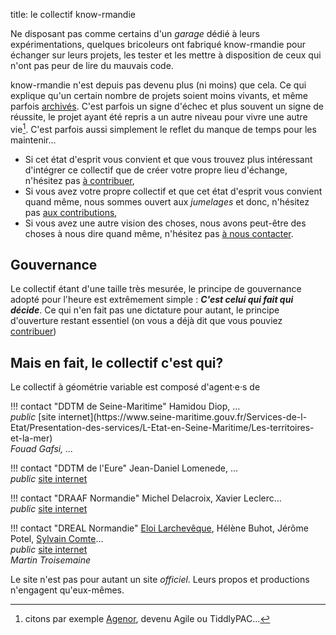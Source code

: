 title: le collectif know-rmandie

Ne disposant pas comme certains d'un _garage_ dédié à leurs expérimentations, quelques bricoleurs ont fabriqué know-rmandie pour échanger sur leurs projets, les tester et les mettre à disposition de ceux qui n'ont pas peur de lire du mauvais code.

know-rmandie n'est depuis pas devenu plus (ni moins) que cela. Ce qui explique qu'un certain nombre de projets soient moins vivants, et même parfois [archivés](../archives/index.md). C'est parfois un signe d'échec et plus souvent un signe de réussite, le projet ayant été repris a un autre niveau pour vivre une autre vie[^x]. C'est parfois aussi simplement le reflet du manque de temps pour les maintenir...

* Si cet état d'esprit vous convient et que vous trouvez plus intéressant d'intégrer ce collectif que de créer votre propre lieu d'échange, n'hésitez pas [à contribuer](./contribuer.md),
* Si vous avez votre propre collectif et que cet état d'esprit vous convient quand même, nous sommes ouvert aux _jumelages_ et donc, n'hésitez pas [aux contributions](./contribuer.md),
* Si vous avez une autre vision des choses, nous avons peut-être des choses à nous dire quand même, n'hésitez pas [à nous contacter](./contribuer.md).

## Gouvernance

Le collectif étant d'une taille très mesurée, le principe de gouvernance adopté pour l'heure est extrêmement simple : **_C'est celui qui fait qui décide_**. Ce qui n'en fait pas une dictature pour autant, le principe d'ouverture restant essentiel (on vous a déjà dit que vous pouviez [contribuer](./contribuer.md))

## Mais en fait, le collectif c'est qui?

Le collectif à géométrie variable est composé d'agent·e·s de

<div markdown="1" class="three cols">
!!! contact "DDTM de Seine-Maritime"
    Hamidou Diop, ...<br/>
    <i class="m-icons">public</i> [site internet](https://www.seine-maritime.gouv.fr/Services-de-l-Etat/Presentation-des-services/L-Etat-en-Seine-Maritime/Les-territoires-et-la-mer)<br/>
    <i>Fouad Gafsi, ...</i>

!!! contact "DDTM de l'Eure"
    Jean-Daniel Lomenede, ...<br/>
    <i class="m-icons">public</i> [site internet](http://www.eure.gouv.fr/Services-de-l-Etat/Agriculture-environnement-amenagement-et-logement/La-direction-departementale-des-territoires-et-de-la-mer-D.D.T.M/Coordonnees-et-plans-d-acces)

!!! contact "DRAAF Normandie"
    Michel Delacroix, Xavier Leclerc...<br/>
    <i class="m-icons">public</i> [site internet](https://draaf.normandie.agriculture.gouv.fr)

!!! contact "DREAL Normandie"
    [Eloi Larchevêque][Eloi2Rouen], Hélène Buhot, Jérôme Potel, [Sylvain Comte][sycom]...<br/>
    <i class="m-icons">public</i> [site internet](https://normandie.developpement-durable.gouv.fr)<br/>
    <i>Martin Troisemaine</i>

</div>

Le site n'est pas pour autant un site _officiel_. Leurs propos et productions n'engagent qu'eux-mêmes.

[^x]: citons par exemple [Agenor](../../archives/AGENor/), devenu Agile ou TiddlyPAC...

[sycom]: https://gitlab.com/sycom
[Eloi2Rouen]: https://gitlab.com/Eloi2Rouen

